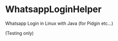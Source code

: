 WhatsappLoginHelper
===================

Whatsapp Login in Linux with Java (for Pidgin etc...)

(Testing only)

